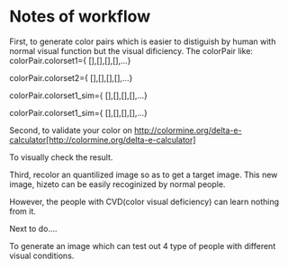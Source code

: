 Notes of workflow
================
First, to generate color pairs which is easier to distiguish by human with normal visual function but the visual dificiency.
The colorPair like:
colorPair.colorset1={ 
                     [],[],[],[],...}
                     
colorPair.colorset2={ 
                     [],[],[],[],...}
                     
colorPair.colorset1_sim={ 
                     [],[],[],[],...}
                     
colorPair.colorset1_sim={ 
                     [],[],[],[],...}
                     
Second, to validate your color on http://colormine.org/delta-e-calculator[http://colormine.org/delta-e-calculator]

To visually check the result.

Third, recolor an quantilized image so as to get a target image. This new image, hizeto can be easily recoginized by normal people. 

However, the people with CVD(color visual deficiency) can learn nothing from it.


Next to do....

To generate an image which can test out 4 type of people with different visual conditions.
